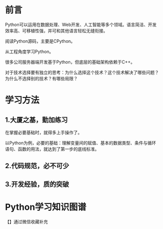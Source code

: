 # 前言

Python可以运用在数据处理、Web开发、人工智能等多个领域。语言简洁、开发效率高、可移植性强，并可和其他语言轻松无缝衔接。

阅读Python源码，主要是CPython。

从工程角度学习Python。



很多公司服务器端开发基于Python，但底层的基础架构依赖于C++。

对于技术选择要有独立的思考：为什么选择这个技术？这个技术解决了哪些问题？为什么不选择别的技术？有哪些局限？



# 学习方法

## 1.大厦之基，勤加练习

在掌握必要基础时，就得多上手操作了。

以Python为例，必要的基础：理解变量间的赋值、基本的数据类型、条件与循环语句、函数的用法，就达到了第一步的底线标准。

## 2.代码规范，必不可少

## 3.开发经验，质的突破



# Python学习知识图谱

【】通过微信收藏补充

